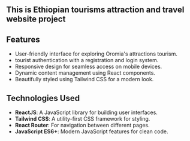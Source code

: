 

## This is Ethiopian tourisms attraction and travel website project

## Features

- User-friendly interface for exploring Oromia's attractions tourism.
- tourist authentication with a registration and login system.
- Responsive design for seamless access on mobile devices.
- Dynamic content management using React components.
- Beautifully styled using Tailwind CSS for a modern look.

## Technologies Used

- **ReactJS**: A JavaScript library for building user interfaces.
- **Tailwind CSS**: A utility-first CSS framework for styling.
- **React Router**: For navigation between different pages.
- **JavaScript ES6+**: Modern JavaScript features for clean code.









